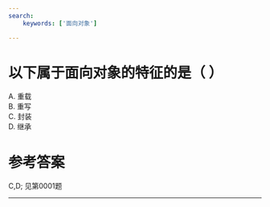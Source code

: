 ```yaml
---
search:
    keywords: ['面向对象']

---
```


# 以下属于面向对象的特征的是（ ）

A. 重载    
B. 重写   
C. 封装   
D. 继承

# 参考答案

C,D;
见第0001题


---
